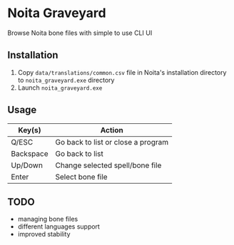 # Noita Graveyard
Browse Noita bone files with simple to use CLI UI

## Installation
1. Copy `data/translations/common.csv` file in Noita's installation directory to `noita_graveyard.exe` directory
2. Launch `noita_graveyard.exe`

## Usage
| Key(s) | Action |
|--|--|
| Q/ESC | Go back to list or close a program |
| Backspace | Go back to list |
| Up/Down | Change selected spell/bone file |
| Enter | Select bone file |

## TODO
- managing bone files
- different languages support
- improved stability
